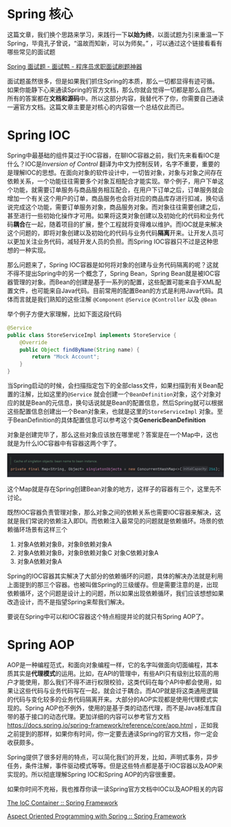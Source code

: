 # Spring 核心

这篇文章，我们换个思路来学习，来践行一下**以始为终**，以面试题为引来重温一下Spring，毕竟孔子曾说，“温故而知新，可以为师矣。” ，可以通过这个链接看看有哪些常见的面试题

[Spring 面试题 - 面试鸭 - 程序员求职面试刷题神器](https://www.mianshiya.com/bank/1790683494127804418)

面试题虽然很多，但是如果我们抓住Spring的本质，那么一切都显得有迹可循。如果你能静下心来通读Spring的官方文档，那么你就会觉得一切都是那么自然。所有的答案都在**文档和源码**中。所以这部分内容，我替代不了你，你需要自己通读一遍官方文档。这篇文章主要是对核心的内容做一个总结仅此而已。

# Spring IOC

Spring中最基础的组件莫过于IOC容器，在聊IOC容器之前，我们先来看看IOC是什么？IOC是*Inversion of Control* 翻译为中文为控制反转，名字不重要，重要的是理解IOC的思想。在面向对象的软件设计中，一切皆对象，对象与对象之间存在依赖关系，一个功能往往需要多个对象互相配合才能实现。举个例子，用户下单这个功能，就需要订单服务与商品服务相互配合，在用户下订单之后，订单服务就会增加一个有关这个用户的订单，商品服务也会将对应的商品库存进行扣减，换句话说完成这个功能，需要订单服务对象，商品服务对象。而对象往往需要创建之后，甚至进行一些初始化操作才可用。如果将这类对象创建以及初始化的代码和业务代码**耦合**在一起，随着项目的扩展，整个工程就将变得难以维护。而IOC就是来解决这个问题的，即将对象创建以及初始化的代码与业务代码**隔离**开来。让开发人员可以更加关注业务代码，减轻开发人员的负担。而Spring IOC容器只不过是这种思想的一种实现。

那么问题来了，Spring IOC容器是如何将对象的创建与业务代码隔离的呢？这就不得不提出Spring中的另一个概念了，Spring Bean，Spring Bean就是被IOC容器管理的对象。而Bean的创建是基于一系列的配置，这些配置可能来自于XML配置文件，也可能来自Java代码。目前常用的配置Bean的方式是利用Java代码。具体而言就是我们熟知的这些注解 `@Component` `@Service` `@Controller` 以及 `@Bean` 

举个例子方便大家理解，比如下面这段代码

```java
@Service
public class StoreServiceImpl implements StoreService {
    @Override
    public Object findByName(String name) {
        return "Mock Account";
    }
}
```

当Spring启动的时候，会扫描指定包下的全部class文件，如果扫描到有关Bean配置的注解，比如这里的`@Service` 就会创建一个`BeanDefinition`对象，这个对象对应的就是Bean的元信息，换句话说就是Bean的配置信息，然后Spring就可以根据这些配置信息创建出一个Bean对象来，也就是这里的`StoreServiceImpl` 对象。至于BeanDefinition的具体配置信息可以参考这个类**GenericBeanDefinition**

对象是创建完毕了，那么这些对象应该放在哪里呢？答案是在一个Map中，这也就是为什么IOC容器中有容器这两个字了。

![image](images/image.png)

这个Map就是存在Spring创建Bean对象的地方，这样子的容器有三个，这里先不讨论。

既然IOC容器负责管理对象，那么对象之间的依赖关系也需要IOC容器来解决，这就是我们常说的依赖注入即DI。而依赖注入最常见的问题就是依赖循环。场景的依赖循环场景有这样三个

1. 对象A依赖对象B，对象B依赖对象A
2. 对象A依赖对象B，对象B依赖对象C 对象C依赖对象A
3. 对象A依赖对象A

Spring的IOC容器其实解决了大部分的依赖循环的问题，具体的解决办法就是利用上面提到的那三个容器。也被叫做Spring的三级缓存。但是需要注意的是，出现依赖循环，这个问题是设计上的问题，所以如果出现依赖循环，我们应该想想如果改造设计，而不是指望Spring来帮我们解决。

要说在Spring中可以和IOC容器这个特点相提并论的就只有Spring AOP了。

# Spring AOP

AOP是一种编程范式，和面向对象编程一样，它的名字叫做面向切面编程，其本质其实是**代理模式**的运用。比如，在API的管理中，有些API只有级别比较高的用户才能使用，那么我们不得不进行权限校验，这类代码在每个API中都会使用，如果让这些代码与业务代码写在一起，就会过于耦合。而AOP就是将这类通用逻辑的代码与变化较多的业务代码隔离开来。大部分的AOP实现都是使用代理模式实现的。Spring AOP也不例外，使用的是基于类的动态代理，而不是Java标准库自带的基于接口的动态代理。更加详细的内容可以参考官方文档 https://docs.spring.io/spring-framework/reference/core/aop.html ，正如我之前提到的那样，如果你有时间，你一定要去通读Spring的官方文档，你一定会收获颇多。

Spring提供了很多好用的特点，可以简化我们的开发，比如，声明式事务，异步任务，条件注解，事件驱动模式等等。但是这些特点都是基于IOC容器以及AOP来实现的。所以彻底理解Spring IOC和Spring AOP的内容很重要。

如果你时间不充裕，我也推荐你读一读Spring官方文档中IOC以及AOP相关的内容

[The IoC Container :: Spring Framework](https://docs.spring.io/spring-framework/reference/core/beans.html)

[Aspect Oriented Programming with Spring :: Spring Framework](https://docs.spring.io/spring-framework/reference/core/aop.html)